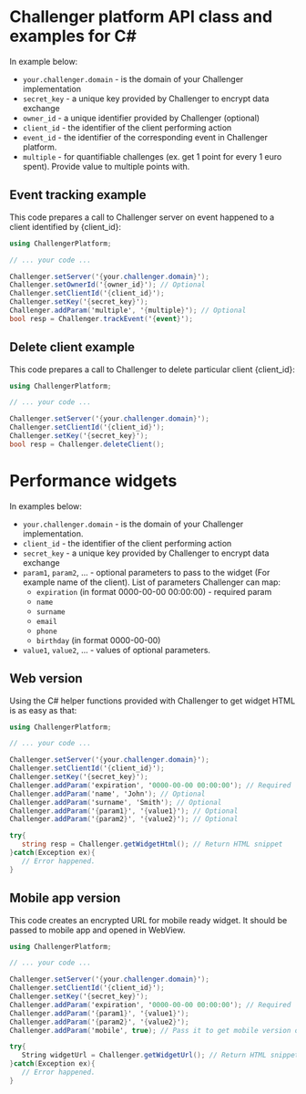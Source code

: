 Challenger platform API class and examples for C#
===

In example below:

 - `your.challenger.domain` - is the domain of your Challenger implementation
 - `secret_key` - a unique key provided by Challenger to encrypt data exchange
 - `owner_id` - a unique identifier provided by Challenger (optional)
 - `client_id` - the identifier of the client performing action
 - `event_id` - the identifier of the corresponding event in Challenger platform.
 - `multiple` - for quantifiable challenges (ex. get 1 point for every 1 euro spent). Provide value to multiple points with.

## Event tracking example

This code prepares a call to Challenger server on event happened to a client identified by {client_id}:

```C#
using ChallengerPlatform;

// ... your code ...

Challenger.setServer('{your.challenger.domain}');
Challenger.setOwnerId('{owner_id}'); // Optional
Challenger.setClientId('{client_id}');
Challenger.setKey('{secret_key}');
Challenger.addParam('multiple', '{multiple}'); // Optional
bool resp = Challenger.trackEvent('{event}');
```

## Delete client example

This code prepares a call to Challenger to delete particular client {client_id}:

```C#
using ChallengerPlatform;

// ... your code ...

Challenger.setServer('{your.challenger.domain}');
Challenger.setClientId('{client_id}');
Challenger.setKey('{secret_key}');
bool resp = Challenger.deleteClient();
```

# Performance widgets

In examples below:
 - `your.challenger.domain` - is the domain of your Challenger implementation.
 - `client_id` - the identifier of the client performing action
 - `secret_key` - a unique key provided by Challenger to encrypt data exchange
 - `param1`, `param2`, ... - optional parameters to pass to the widget (For example name of the client). List of parameters Challenger can map:
   - `expiration` (in format 0000-00-00 00:00:00) - required param
   - `name`
   - `surname`
   - `email`
   - `phone`
   - `birthday` (in format 0000-00-00)
 - `value1`, `value2`,  ... - values of optional parameters.

## Web version

Using the C# helper functions provided with Challenger to get widget HTML is as easy as that:

```C#
using ChallengerPlatform;

// ... your code ...

Challenger.setServer('{your.challenger.domain}');
Challenger.setClientId('{client_id}');
Challenger.setKey('{secret_key}');
Challenger.addParam('expiration', '0000-00-00 00:00:00'); // Required
Challenger.addParam('name', 'John'); // Optional
Challenger.addParam('surname', 'Smith'); // Optional
Challenger.addParam('{param1}', '{value1}'); // Optional
Challenger.addParam('{param2}', '{value2}'); // Optional

try{
   string resp = Challenger.getWidgetHtml(); // Return HTML snippet
}catch(Exception ex){
   // Error happened.
}
```

## Mobile app version

This code creates an encrypted URL for mobile ready widget. It should be passed to mobile app and opened in WebView.

```C#
using ChallengerPlatform;

// ... your code ...

Challenger.setServer('{your.challenger.domain}');
Challenger.setClientId('{client_id}');
Challenger.setKey('{secret_key}');
Challenger.addParam('expiration', '0000-00-00 00:00:00'); // Required
Challenger.addParam('{param1}', '{value1}');
Challenger.addParam('{param2}', '{value2}');
Challenger.addParam('mobile', true); // Pass it to get mobile version of the widget

try{
   String widgetUrl = Challenger.getWidgetUrl(); // Return HTML snippet
}catch(Exception ex){
   // Error happened.
}
```
